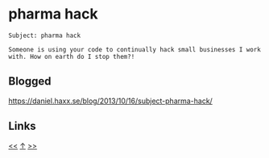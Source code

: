 # pharma hack

    Subject: pharma hack
    
    Someone is using your code to continually hack small businesses I work
    with. How on earth do I stop them?!
    
## Blogged

<https://daniel.haxx.se/blog/2013/10/16/subject-pharma-hack/>
## Links

[<<](2013-08-10.md) [↑](../) [>>](../2015/2015-06-08.md)
